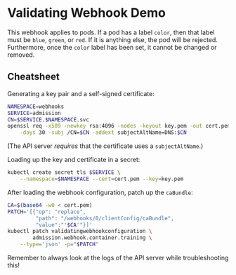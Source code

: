 # Validating Webhook Demo

This webhook applies to pods. If a pod has a label `color`, then
that label must be `blue`, `green`, or `red`. If it is anything
else, the pod will be rejected. Furthermore, once the `color` label
has been set, it cannot be changed or removed.


## Cheatsheet

Generating a key pair and a self-signed certificate:
```bash
NAMESPACE=webhooks
SERVICE=admission
CN=$SERVICE.$NAMESPACE.svc
openssl req -x509 -newkey rsa:4096 -nodes -keyout key.pem -out cert.pem \
	-days 30 -subj /CN=$CN -addext subjectAltName=DNS:$CN
```
(The API server *requires* that the certificate uses a `subjectAltName`.)

Loading up the key and certificate in a secret:
```bash
kubectl create secret tls $SERVICE \
	--namespace=$NAMESPACE --cert=cert.pem --key=key.pem
```

After loading the webhook configuration, patch up the `caBundle`:
```bash
CA=$(base64 -w0 < cert.pem)
PATCH='[{"op": "replace",
         "path": "/webhooks/0/clientConfig/caBundle",
         "value":"'$CA'"}]'
kubectl patch validatingwebhookconfiguration \
        admission.webhook.container.training \
	--type='json' -p="$PATCH"
```

Remember to always look at the logs of the API server while troubleshooting this!
